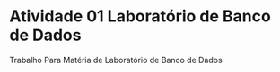 # Atividade 01 Laboratório de Banco de Dados

Trabalho Para Matéria de Laboratório de Banco de Dados
